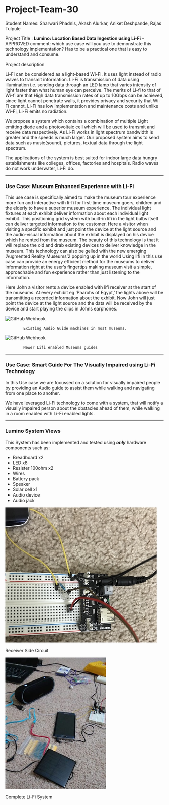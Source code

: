 # Project-Team-30

Student Names: Sharwari Phadnis, Akash Alurkar, Aniket Deshpande, Rajas Tulpule

Project Title :
**Lumino: Location Based Data Ingestion using Li-Fi**   - APPROVED
comment: which use case will you use to demonstrate this technology implementation? Has to be a practical one that is easy to understand and consume. 

Project description

Li-Fi can be considered as a light-based Wi-Fi. It uses light instead of radio waves to transmit information. Li-Fi is transmission of data using illumination i.e. sending data through an LED lamp that varies intensity of light faster than what human eye can perceive. The merits of Li-fi to that of Wi-fi are that High data transmission rates of up to 10Gbps can be achieved, since light cannot penetrate walls, it provides privacy and security that Wi-Fi cannot, Li-Fi has low implementation and maintenance costs and unlike Wi-Fi, Li-Fi emits no radiation.

We propose a system which contains a combination of multiple Light emitting diode and a photovoltaic cell which will be used to transmit and receive data respectively. As Li-Fi works in light spectrum bandwidth is greater and the speeds is much larger. Our proposed system aims to send data such as music(sound), pictures, textual data through the light spectrum.

The applications of the system is best suited for indoor large data hungry establishments like colleges, offices, factories and hospitals. Radio waves do not work underwater, Li-Fi do.

------------------------------------------------------------------------------------------------------------------------------


### **Use Case: Museum Enhanced Experience with Li-Fi**

This use case is specifically aimed to make the museum tour experience more fun and interactive with li-fi for first-time museum goers, children and the elderly to have a superior museum experience. The individual light fixtures at each exhibit deliver information about each individual light exhibit. This positioning grid system with built-in lifi in the light bulbs itself can deliver targeted information to the customer. Here a visitor when visiting a specific exhibit and just point the device at the light source and the audio-visual information about the exhibit is displayed on his device which he rented from the museum. The beauty of this technology is that it will replace the old and drab existing devices to deliver knowledge in the museum. This technology can also be gelled with the new emerging ‘Augmented Reality Museums’2 popping up in the world Using lifi in this use case can provide an energy efficient method for the museums to deliver information right at the user’s fingertips making museum visit a simple, approachable and fun experience rather than just listening to the information.

Here John a visitor rents a device enabled with lifi receiver at the start of the museums. At every exhibit eg ‘Pharohs of Egypt,’ the lights above will be transmitting a recorded information about the exhibit. Now John will just point the device at the light source and the data will be received by the device and start playing the clips in Johns earphones. 


![GitHub Webhook](./images/museum1.png)


			Existing Audio Guide machines in most museums.
			
			
			
			

![GitHub Webhook](./images/museum2.png)

			Newer Lifi enabled Museums guides 



------------------------------------------------------------------------------------------------------------------------------


### **Use Case: Smart Guide For The Visually Impaired using Li-Fi Technology**

In this Use case we are focussed on a solution for visually impaired people by providing an Audio guide to assist them 
while walking and navigating from one place to another.

We have leveraged Li-Fi technology to come with a system, that will notify a visually impaired person about the obstacles ahead of them, while walking in a room enabled with Li-Fi enabled lights.


------------------------------------------------------------------------------------------------------------------------------

### Lumino System Views

This System has been implemented and tested using **_only_** hardware components such as:

- Breadboard x2
- LED x8
- Resister 100ohm x2
- Wires 
- Battery pack
- Speaker
- Solar cell x1
- Audio device
- Audio jack

![GitHub Webhook](./images/lifi_setup.jpg)

Receiver Side Circuit




![GitHub Webhook](./images/lifi_setup_2.jpg)

Complete Li-Fi System








